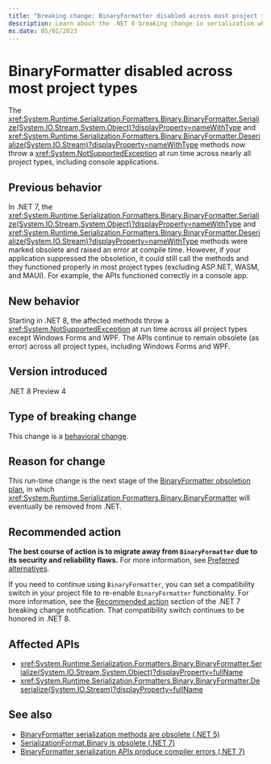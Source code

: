 ```yaml
---
title: "Breaking change: BinaryFormatter disabled across most project types"
description: Learn about the .NET 8 breaking change in serialization where serialize and deserialize methods on BinaryFormatter now throw an exception at run time.
ms.date: 05/01/2023
---
```

# BinaryFormatter disabled across most project types

The <xref:System.Runtime.Serialization.Formatters.Binary.BinaryFormatter.Serialize(System.IO.Stream,System.Object)?displayProperty=nameWithType> and <xref:System.Runtime.Serialization.Formatters.Binary.BinaryFormatter.Deserialize(System.IO.Stream)?displayProperty=nameWithType> methods now throw a <xref:System.NotSupportedException> at run time across nearly all project types, including console applications.

## Previous behavior

In .NET 7, the <xref:System.Runtime.Serialization.Formatters.Binary.BinaryFormatter.Serialize(System.IO.Stream,System.Object)?displayProperty=nameWithType> and <xref:System.Runtime.Serialization.Formatters.Binary.BinaryFormatter.Deserialize(System.IO.Stream)?displayProperty=nameWithType> methods were marked obsolete and raised an error at compile time. However, if your application suppressed the obsoletion, it could still call the methods and they functioned properly in most project types (excluding ASP.NET, WASM, and MAUI). For example, the APIs functioned correctly in a console app.

## New behavior

Starting in .NET 8, the affected methods throw a <xref:System.NotSupportedException> at run time across all project types except Windows Forms and WPF. The APIs continue to remain obsolete (as error) across all project types, including Windows Forms and WPF.

## Version introduced

.NET 8 Preview 4

## Type of breaking change

This change is a [behavioral change](../../categories.md#behavioral-change).

## Reason for change

This run-time change is the next stage of the [BinaryFormatter obsoletion plan](https://github.com/dotnet/designs/blob/main/accepted/2020/better-obsoletion/binaryformatter-obsoletion.md), in which <xref:System.Runtime.Serialization.Formatters.Binary.BinaryFormatter> will eventually be removed from .NET.

## Recommended action

**The best course of action is to migrate away from `BinaryFormatter` due to its security and reliability flaws.** For more information, see [Preferred alternatives](../../../../standard/serialization/binaryformatter-security-guide.md#preferred-alternatives).

If you need to continue using `BinaryFormatter`, you can set a compatibility switch in your project file to re-enable `BinaryFormatter` functionality. For more information, see the [Recommended action](../7.0/binaryformatter-apis-produce-errors.md#recommended-action) section of the .NET 7 breaking change notification. That compatibility switch continues to be honored in .NET 8.

## Affected APIs

- <xref:System.Runtime.Serialization.Formatters.Binary.BinaryFormatter.Serialize(System.IO.Stream,System.Object)?displayProperty=fullName>
- <xref:System.Runtime.Serialization.Formatters.Binary.BinaryFormatter.Deserialize(System.IO.Stream)?displayProperty=fullName>

## See also

- [BinaryFormatter serialization methods are obsolete (.NET 5)](../5.0/binaryformatter-serialization-obsolete.md)
- [SerializationFormat.Binary is obsolete (.NET 7)](../7.0/serializationformat-binary.md)
- [BinaryFormatter serialization APIs produce compiler errors (.NET 7)](../7.0/binaryformatter-apis-produce-errors.md)
